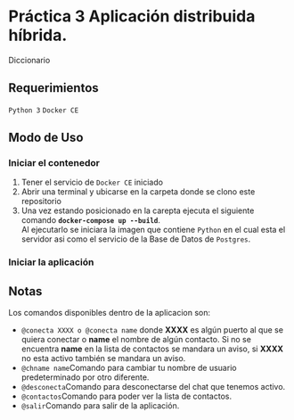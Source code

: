 # Práctica 3 Aplicación distribuida híbrida.
Diccionario

## Requerimientos
`Python 3` `Docker CE`

## Modo de Uso
### Iniciar el contenedor

1. Tener el servicio de `Docker CE` iniciado
2. Abrir una terminal y ubicarse en la carpeta donde se clono este repositorio  
3. Una vez estando posicionado en la carepta ejecuta el siguiente comando **`docker-compose up --build`**.  
Al ejecutarlo se iniciara la imagen que contiene `Python` en el cual esta el servidor asi como el servicio de la Base de Datos de `Postgres`.

### Iniciar la aplicación

## Notas
Los comandos disponibles dentro de la aplicacion son:
* `@conecta XXXX o @conecta name` donde **XXXX** es algún puerto al que se quiera conectar o **name** el nombre de algún contacto. Si no
se encuentra **name** en la lista de contactos se mandara un aviso, si **XXXX** no esta activo también se mandara un aviso.
* `@chname name`Comando para cambiar tu nombre de usuario predeterminado por otro diferente.
* `@desconecta`Comando para desconectarse del chat que tenemos activo.
* `@contactos`Comando para poder ver la lista de contactos.
* `@salir`Comando para salir de la aplicación.


